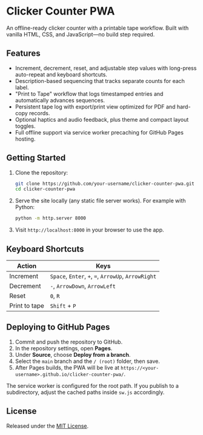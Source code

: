 # Clicker Counter PWA

An offline-ready clicker counter with a printable tape workflow. Built with vanilla HTML, CSS, and JavaScript—no build step required.

## Features

- Increment, decrement, reset, and adjustable step values with long-press auto-repeat and keyboard shortcuts.
- Description-based sequencing that tracks separate counts for each label.
- "Print to Tape" workflow that logs timestamped entries and automatically advances sequences.
- Persistent tape log with export/print view optimized for PDF and hard-copy records.
- Optional haptics and audio feedback, plus theme and compact layout toggles.
- Full offline support via service worker precaching for GitHub Pages hosting.

## Getting Started

1. Clone the repository:

   ```bash
   git clone https://github.com/your-username/clicker-counter-pwa.git
   cd clicker-counter-pwa
   ```

2. Serve the site locally (any static file server works). For example with Python:

   ```bash
   python -m http.server 8000
   ```

3. Visit `http://localhost:8000` in your browser to use the app.

## Keyboard Shortcuts

| Action | Keys |
| --- | --- |
| Increment | `Space`, `Enter`, `+`, `=`, `ArrowUp`, `ArrowRight` |
| Decrement | `-`, `ArrowDown`, `ArrowLeft` |
| Reset | `0`, `R` |
| Print to tape | `Shift` + `P` |

## Deploying to GitHub Pages

1. Commit and push the repository to GitHub.
2. In the repository settings, open **Pages**.
3. Under **Source**, choose **Deploy from a branch**.
4. Select the `main` branch and the `/ (root)` folder, then save.
5. After Pages builds, the PWA will be live at `https://<your-username>.github.io/clicker-counter-pwa/`.

The service worker is configured for the root path. If you publish to a subdirectory, adjust the cached paths inside `sw.js` accordingly.

## License

Released under the [MIT License](LICENSE).
